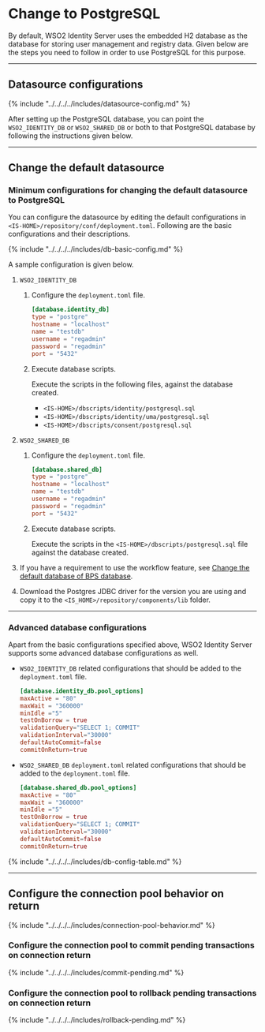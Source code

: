 # Change to PostgreSQL

By default, WSO2 Identity Server uses the embedded H2 database as the database
for storing user management and registry data. Given below are the steps
you need to follow in order to use PostgreSQL for this purpose.

---

## Datasource configurations

{% include "../../../../includes/datasource-config.md" %}
                       
After setting up the PostgreSQL database, you can point the `WSO2_IDENTITY_DB` or 
`WSO2_SHARED_DB` or both to that PostgreSQL database by following the instructions given below.

---

## Change the default datasource

### Minimum configurations for changing the default datasource to PostgreSQL
 
You can configure the datasource by editing the default configurations in `<IS-HOME>/repository/conf/deployment.toml`. Following are the basic configurations and their descriptions. 

{% include "../../../../includes/db-basic-config.md" %}
 
A sample configuration is given below.

1. `WSO2_IDENTITY_DB` 

    1. Configure the `deployment.toml` file.

        ``` toml
        [database.identity_db]
        type = "postgre"
        hostname = "localhost"
        name = "testdb"
        username = "regadmin"
        password = "regadmin"
        port = "5432"
        ```
    
    2.  Execute database scripts.
    
        Execute the scripts in the following files, against the database created.
        
        - `<IS-HOME>/dbscripts/identity/postgresql.sql`
        - `<IS-HOME>/dbscripts/identity/uma/postgresql.sql`
        - `<IS-HOME>/dbscripts/consent/postgresql.sql`
        
2. `WSO2_SHARED_DB`
    
    1.  Configure the `deployment.toml` file.

        ``` toml
        [database.shared_db]
        type = "postgre"
        hostname = "localhost"
        name = "testdb"
        username = "regadmin"
        password = "regadmin"
        port = "5432"
        ```
        
    2.  Execute database scripts.
    
        Execute the scripts in the `<IS-HOME>/dbscripts/postgresql.sql` file against the database created.
        
3. If you have a requirement to use the workflow feature, see [Change the default database of BPS database]({{base_path}}/deploy/configure/databases/carbon-database/change-datasource-bpsds).
    
4.  Download the Postgres JDBC driver for the version you are using and copy it to the `<IS_HOME>/repository/components/lib` folder.  

---           

### Advanced database configurations

Apart from the basic configurations specified above, WSO2 Identity Server supports some advanced database configurations as well.

-	`WSO2_IDENTITY_DB` related configurations that should be added to the `deployment.toml` file.
    
	``` toml
	[database.identity_db.pool_options]
	maxActive = "80"
	maxWait = "360000"
	minIdle ="5"
	testOnBorrow = true
	validationQuery="SELECT 1; COMMIT"
	validationInterval="30000"
	defaultAutoCommit=false
	commitOnReturn=true
	```
   
-	`WSO2_SHARED_DB` `deployment.toml` related configurations that should be added to the `deployment.toml` file.
	
	```toml
	[database.shared_db.pool_options]
	maxActive = "80"
	maxWait = "360000"
	minIdle ="5"
	testOnBorrow = true
	validationQuery="SELECT 1; COMMIT"
	validationInterval="30000"
	defaultAutoCommit=false
	commitOnReturn=true
	```

{% include "../../../../includes/db-config-table.md" %}

---
  
## Configure the connection pool behavior on return 

{% include "../../../../includes/connection-pool-behavior.md" %}

### Configure the connection pool to commit pending transactions on connection return
        
{% include "../../../../includes/commit-pending.md" %}

### Configure the connection pool to rollback pending transactions on connection return

{% include "../../../../includes/rollback-pending.md" %}
